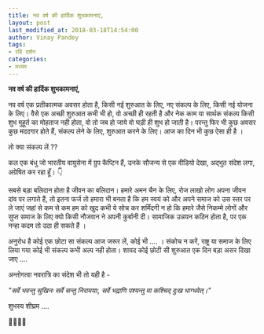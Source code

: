 ```yaml
---
title: नव वर्ष की हार्दिक शुभकामनाएं,
layout: post
last_modified_at: 2018-03-18T14:54:00
author: Vinay Pandey
tags:
- रवि दर्शन
categories:
- मध्यम
---
```

**नव वर्ष की हार्दिक शुभकामनाएं,**

नव वर्ष एक प्रतीकात्मक अवसर होता है, किसी नई शुरुआत के लिए, नए संकल्प के लिए, किसी नई योजना के लिए। वैसे एक अच्छी शुरुआत कभी भी हो, वो अच्छी ही रहती है और नेक काम या सार्थक संकल्प किसी शुभ मुहूर्त का मोहताज नही होता, वो तो जब हो जाये वो घड़ी ही शुभ हो जाती है। परन्तु फिर भी कुछ अवसर कुछ मददगार होते हैं, संकल्प लेने के लिए, शुरुआत करने के लिए। आज का दिन भी कुछ ऐसा ही है ।

तो क्या संकल्प लें ?? 

कल एक बंधु जो भारतीय वायुसेना में ग्रुप कैप्टिन हैं, उनके सौजन्य से एक वीडियो देखा, अद्भुत संदेश लगा, अग्रेषित कर रहा हूँ।  👇

सबसे बड़ा बलिदान होता है जीवन का बलिदान। हमारे अमन चैन के लिए, रोज लाखो लोग अपना जीवन दांव पर लगाते हैं, तो इतना फर्ज तो हमारा भी बनता है कि हम स्वयं को और अपने समाज को उस स्तर पर ले जाएं जहां से कम से कम हम को खुद कभी ये सोच कर शर्मिंदगी न हो कि हमारे जैसे निकम्मे लोगों और सुप्त समाज के लिए क्यो किसी नौजवान ने अपनी कुर्बानी दी।  सामाजिक उन्नयन कठिन होता है, पर एक नन्हा कदम तो उठा ही सकते हैं ।

अनुरोध है कोई एक छोटा सा संकल्प आज जरूर लें, कोई भी ....  । 
संकोच न करें, राष्ट्र या समाज के लिए लिया गया कोई भी संकल्प कभी अल्प नही होता। 
शायद कोई छोटी सी शुरुआत एक दिन बड़ा असर दिखा जाए ....

अन्तोगत्वा नवरात्रि का संदेश भी तो यही है -

*"सर्वे भवन्तु सुखिनः* 
*सर्वे सन्तु निरामयाः,*
*सर्वे भद्राणि पश्यन्तु*
*मा कश्चिद् दुःख भाग्भवेत्।"*

शुभस्य शीघ्रम .... 

🙏🌷🌷🙏


